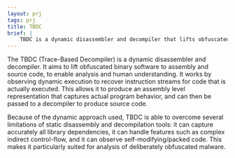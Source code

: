```yaml
---
layout: prj
tags: prj
title: TBDC
brief: |
    TBDC is a dynamic disassembler and decompiler that lifts obfuscated binary software to assembly and source code.
---
```


The TBDC (Trace-Based Decompiler) is a dynamic disassembler and decompiler. It aims to lift obfuscated binary software to assembly and source code, to enable analysis and human understanding. It works by observing dynamic execution to recover instruction streams for code that is actually executed. This allows it to produce an assembly level representation that captures actual program behavior, and can then be passed to a decompiler to produce source code. 

Because of the dynamic approach used, TBDC is able to overcome several limitations of static disassembly and decompilation tools: it can capture accurately all library dependencies, it can handle features such as complex indirect control-flow, and it can observe self-modifying/packed code. This makes it particularly suited for analysis of deliberately obfuscated malware.
